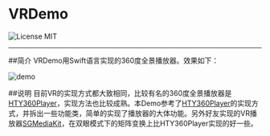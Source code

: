 # VRDemo
![License MIT](https://go-shields.herokuapp.com/license-MIT-blue.png)
***
##简介
VRDemo用Swift语言实现的360度全景播放器。效果如下：


![demo](https://github.com/Huanhoo/VRDemo-Swift/blob/master/demo.gif)

##说明
目前VR的实现方式都大致相同，比较有名的360度全景播放器是[HTY360Player](https://github.com/hanton/HTY360Player)，实现方法也比较成熟。本Demo参考了[HTY360Player](https://github.com/hanton/HTY360Player)的实现方式，并拆出一些功能类，简单的实现了播放器的大体功能。另外好友实现的VR播放器[SGMediaKit](https://github.com/0x010101/SGMediaKit)，在双眼模式下的矩阵变换上比HTY360Player实现的好一些。